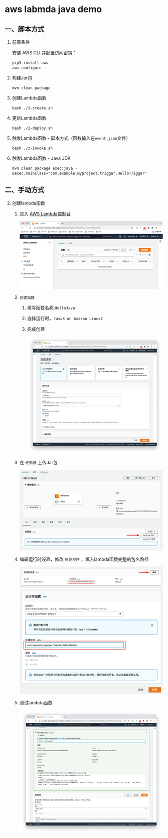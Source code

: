 # aws labmda java demo

## 一、脚本方式

1. 前置条件

   安装 AWS CLI 并配置访问密钥：

       pip3 install aws
       aws configure

2. 构建Jar包

       mvn clean package

3. 创建Lambda函数

       bash ./1-create.sh

4. 更新Lambda函数

       bash ./2-deploy.sh

5. 触发Lambda函数 - 脚本方式（函数输入在`event.json`文件）

       bash ./3-invoke.sh

6. 触发Lambda函数 - Java JDK

       mvn clean package exec:java -Dexec.mainClass="com.example.myproject.trigger.HelloTrigger"

## 二、手动方式

2. 创建lambda函数
    1. 进入 [AWS Lambda控制台](https://us-east-2.console.aws.amazon.com/lambda/home?region=us-east-2#/functions)

       ![img.png](img.png)
    2. `创建函数`
        1. 填写函数名称,`HelloJava`
        2. 选择运行时，`Java8 on Amazon Linux1`
        3. 完成创建

           ![img_1.png](img_1.png)

    3. 在 `代码源` 上传Jar包

       ![img_2.png](img_2.png)

    4. 编辑运行时设置，修改 `处理程序` ，填入lambda函数完整的包名路径

       ![img_3.png](img_3.png)
       ![img_4.png](img_4.png)

    5. 测试lambda函数

       ![img_5.png](img_5.png)
